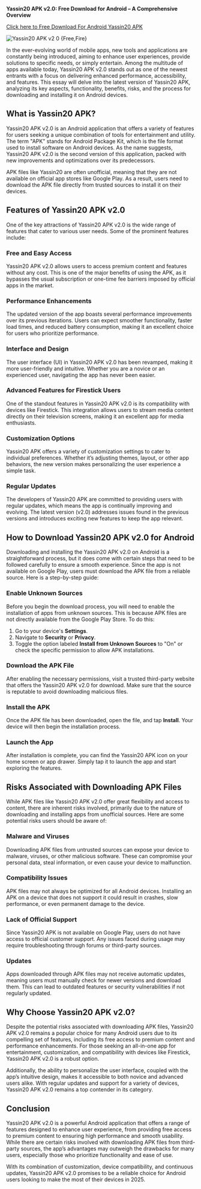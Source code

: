 **Yassin20 APK v2.0: Free Download for Android – A Comprehensive Overview**

[Click here to Free Download For Android Yassin20 APK](https://www.apkbros.com/yassin20-apk/)

![Yassin20 APK v2 0 {Free,Fire}](https://github.com/user-attachments/assets/85c7c1b3-303d-41ec-a390-4e2b64786570)

In the ever-evolving world of mobile apps, new tools and applications are constantly being introduced, aiming to enhance user experiences, provide solutions to specific needs, or simply entertain. Among the multitude of apps available today, Yassin20 APK v2.0 stands out as one of the newest entrants with a focus on delivering enhanced performance, accessibility, and features. This essay will delve into the latest version of Yassin20 APK, analyzing its key aspects, functionality, benefits, risks, and the process for downloading and installing it on Android devices.

## What is Yassin20 APK?

Yassin20 APK v2.0 is an Android application that offers a variety of features for users seeking a unique combination of tools for entertainment and utility. The term "APK" stands for Android Package Kit, which is the file format used to install software on Android devices. As the name suggests, Yassin20 APK v2.0 is the second version of this application, packed with new improvements and optimizations over its predecessors.

APK files like Yassin20 are often unofficial, meaning that they are not available on official app stores like Google Play. As a result, users need to download the APK file directly from trusted sources to install it on their devices.

## Features of Yassin20 APK v2.0

One of the key attractions of Yassin20 APK v2.0 is the wide range of features that cater to various user needs. Some of the prominent features include:

### Free and Easy Access
Yassin20 APK v2.0 allows users to access premium content and features without any cost. This is one of the major benefits of using the APK, as it bypasses the usual subscription or one-time fee barriers imposed by official apps in the market.

### Performance Enhancements
The updated version of the app boasts several performance improvements over its previous iterations. Users can expect smoother functionality, faster load times, and reduced battery consumption, making it an excellent choice for users who prioritize performance.

### Interface and Design
The user interface (UI) in Yassin20 APK v2.0 has been revamped, making it more user-friendly and intuitive. Whether you are a novice or an experienced user, navigating the app has never been easier.

### Advanced Features for Firestick Users
One of the standout features in Yassin20 APK v2.0 is its compatibility with devices like Firestick. This integration allows users to stream media content directly on their television screens, making it an excellent app for media enthusiasts.

### Customization Options
Yassin20 APK offers a variety of customization settings to cater to individual preferences. Whether it’s adjusting themes, layout, or other app behaviors, the new version makes personalizing the user experience a simple task.

### Regular Updates
The developers of Yassin20 APK are committed to providing users with regular updates, which means the app is continually improving and evolving. The latest version (v2.0) addresses issues found in the previous versions and introduces exciting new features to keep the app relevant.

## How to Download Yassin20 APK v2.0 for Android

Downloading and installing the Yassin20 APK v2.0 on Android is a straightforward process, but it does come with certain steps that need to be followed carefully to ensure a smooth experience. Since the app is not available on Google Play, users must download the APK file from a reliable source. Here is a step-by-step guide:

### Enable Unknown Sources
Before you begin the download process, you will need to enable the installation of apps from unknown sources. This is because APK files are not directly available from the Google Play Store. To do this:

1. Go to your device's **Settings**.
2. Navigate to **Security** or **Privacy**.
3. Toggle the option labeled **Install from Unknown Sources** to "On" or check the specific permission to allow APK installations.

### Download the APK File
After enabling the necessary permissions, visit a trusted third-party website that offers the Yassin20 APK v2.0 for download. Make sure that the source is reputable to avoid downloading malicious files.

### Install the APK
Once the APK file has been downloaded, open the file, and tap **Install**. Your device will then begin the installation process.

### Launch the App
After installation is complete, you can find the Yassin20 APK icon on your home screen or app drawer. Simply tap it to launch the app and start exploring the features.

## Risks Associated with Downloading APK Files

While APK files like Yassin20 APK v2.0 offer great flexibility and access to content, there are inherent risks involved, primarily due to the nature of downloading and installing apps from unofficial sources. Here are some potential risks users should be aware of:

### Malware and Viruses
Downloading APK files from untrusted sources can expose your device to malware, viruses, or other malicious software. These can compromise your personal data, steal information, or even cause your device to malfunction.

### Compatibility Issues
APK files may not always be optimized for all Android devices. Installing an APK on a device that does not support it could result in crashes, slow performance, or even permanent damage to the device.

### Lack of Official Support
Since Yassin20 APK is not available on Google Play, users do not have access to official customer support. Any issues faced during usage may require troubleshooting through forums or third-party sources.

### Updates
Apps downloaded through APK files may not receive automatic updates, meaning users must manually check for newer versions and download them. This can lead to outdated features or security vulnerabilities if not regularly updated.

## Why Choose Yassin20 APK v2.0?

Despite the potential risks associated with downloading APK files, Yassin20 APK v2.0 remains a popular choice for many Android users due to its compelling set of features, including its free access to premium content and performance enhancements. For those seeking an all-in-one app for entertainment, customization, and compatibility with devices like Firestick, Yassin20 APK v2.0 is a robust option.

Additionally, the ability to personalize the user interface, coupled with the app’s intuitive design, makes it accessible to both novice and advanced users alike. With regular updates and support for a variety of devices, Yassin20 APK v2.0 remains a top contender in its category.

## Conclusion

Yassin20 APK v2.0 is a powerful Android application that offers a range of features designed to enhance user experience, from providing free access to premium content to ensuring high performance and smooth usability. While there are certain risks involved with downloading APK files from third-party sources, the app’s advantages may outweigh the drawbacks for many users, especially those who prioritize functionality and ease of use.

With its combination of customization, device compatibility, and continuous updates, Yassin20 APK v2.0 promises to be a reliable choice for Android users looking to make the most of their devices in 2025.
